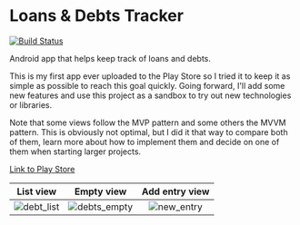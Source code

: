 # Loans & Debts Tracker  
[![Build Status](https://circleci.com/gh/gnardini/LoansDebtsTracker-android.svg?style=shield)](https://circleci.com/gh/gnardini/LoansDebtsTracker-android)  
  
Android app that helps keep track of loans and debts.

This is my first app ever uploaded to the Play Store so I tried it to keep it as simple as possible to reach this goal quickly. Going forward, I'll add some new features and use this project as a sandbox to try out new technologies or libraries.  
  
Note that some views follow the MVP pattern and some others the MVVM pattern. This is obviously not optimal, but I did it that way to compare both of them, learn more about how to implement them and decide on one of them when starting larger projects.

[Link to Play Store](https://play.google.com/store/apps/details?id=com.gnardini.frienddebttracker)

List view             |  Empty view  |  Add entry view
:-------------------------:|:-------------------------:|:-------------------------:
![debt_list](https://cloud.githubusercontent.com/assets/6062888/15308656/09af4dfe-1bb6-11e6-9127-62b241404c37.png)  | ![debts_empty](https://cloud.githubusercontent.com/assets/6062888/15308657/09cf2df4-1bb6-11e6-8b3e-48a0419a0006.png) | ![new_entry](https://cloud.githubusercontent.com/assets/6062888/15308658/09ecf320-1bb6-11e6-9126-f1012049ef97.png)


